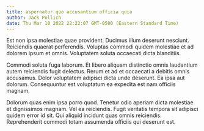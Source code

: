 ```yaml
---
title: aspernatur quo accusantium officia quia
author: Jack Pollich
date: Thu Mar 10 2022 22:22:07 GMT-0500 (Eastern Standard Time)
---
```

Est non ipsa molestiae quae provident. Ducimus illum deserunt nesciunt. Reiciendis quaerat perferendis. Voluptas commodi quidem molestiae et ad dolorem ipsum et omnis. Voluptatem soluta occaecati dicta blanditiis.

 Commodi soluta fuga laborum. Et libero aliquam distinctio omnis laudantium autem reiciendis fugit delectus. Rerum et ad et occaecati a debitis omnis accusamus. Dolor voluptatem adipisci dicta unde deserunt. Ea ipsa aut dolorum. Consequuntur est voluptatum ea expedita est nam officiis magnam.

 Dolorum quas enim ipsa porro quod. Tenetur odio aperiam dicta molestiae et dignissimos magnam. Vel ea reiciendis. Fugit veritatis tempora sit adipisci quidem error id sit. Qui aliquid incidunt quas omnis reiciendis. Reprehenderit commodi totam assumenda officiis qui deserunt est.